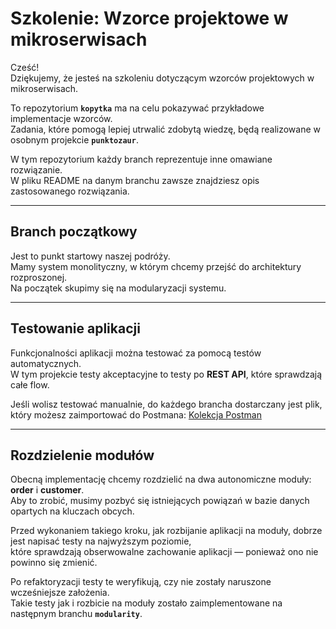 # Szkolenie: Wzorce projektowe w mikroserwisach

Cześć!  
Dziękujemy, że jesteś na szkoleniu dotyczącym wzorców projektowych w mikroserwisach.

To repozytorium **`kopytka`** ma na celu pokazywać przykładowe implementacje wzorców.  
Zadania, które pomogą lepiej utrwalić zdobytą wiedzę, będą realizowane w osobnym projekcie **`punktozaur`**.

W tym repozytorium każdy branch reprezentuje inne omawiane rozwiązanie.  
W pliku README na danym branchu zawsze znajdziesz opis zastosowanego rozwiązania.

---

## Branch początkowy

Jest to punkt startowy naszej podróży.  
Mamy system monolityczny, w którym chcemy przejść do architektury rozproszonej.  
Na początek skupimy się na modularyzacji systemu.

---

## Testowanie aplikacji

Funkcjonalności aplikacji można testować za pomocą testów automatycznych.  
W tym projekcie testy akceptacyjne to testy po **REST API**, które sprawdzają całe flow.

Jeśli wolisz testować manualnie, do każdego brancha dostarczany jest plik, który możesz zaimportować do Postmana: [Kolekcja Postman](kopytka_now_1.postman_collection.json)

---

## Rozdzielenie modułów

Obecną implementację chcemy rozdzielić na dwa autonomiczne moduły: **order** i **customer**.  
Aby to zrobić, musimy pozbyć się istniejących powiązań w bazie danych opartych na kluczach obcych.

Przed wykonaniem takiego kroku, jak rozbijanie aplikacji na moduły, dobrze jest napisać testy na najwyższym poziomie,  
które sprawdzają obserwowalne zachowanie aplikacji — ponieważ ono nie powinno się zmienić.

Po refaktoryzacji testy te weryfikują, czy nie zostały naruszone wcześniejsze założenia.  
Takie testy jak i rozbicie na moduły zostało zaimplementowane na następnym branchu **`modularity`**.

